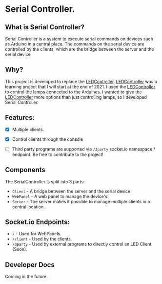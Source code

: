 # Serial Controller.

## What is Serial Controller?
Serial Controller is a system to execute serial commands on devices such as Arduino in a central place.
The commands on the serial device are controlled by the clients, which are the bridge between the server and the serial device

## Why?
This project is developed to replace the [LEDController](https://github.com/CrazyVinc/LED-Controller).
[LEDController](https://github.com/CrazyVinc/LED-Controller) was a learning project that I will start at the end of 2021. I used the [LEDController](https://github.com/CrazyVinc/LED-Controller) to control the lamps connected to the Arduinos.
I wanted to give the [LEDController](https://github.com/CrazyVinc/LED-Controller) more options than just controlling lamps, so I developed Serial Controller.


## Features:
- [x] Multiple clients.
- [x] Control clients through the console
- [ ] Third party programs are supported via `/3party` socket.io namespace / endpoint.
Be free to contribute to the project!


## Components
The SerialController is split into 3 parts:
- `Client` - A bridge between the server and the serial device
- `WebPanel` - A web panel to manage the device's.
- `Server` - The server makes it possible to manage multiple clients in a central location.


## Socket.io Endpoints:
- `/` - Used for WebPanels.
- `/client` - Used by the clients.
- `/3party` - Used by external programs to directly control an LED Client (Soon).

## Developer Docs
Coming in the future.